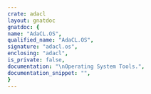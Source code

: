 ```yaml
---
crate: adacl
layout: gnatdoc
gnatdoc: {
name: "AdaCL.OS",
qualified_name: "AdaCL.OS",
signature: "adacl.os",
enclosing: "adacl",
is_private: false,
documentation: "\nOperating System Tools.",
documentation_snippet: "",
}
---
```

